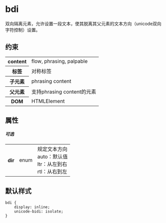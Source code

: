 # bdi

双向隔离元素，允许设置一段文本，使其脱离其父元素的文本方向（unicode双向字符控制）设置。

## 约束

<table>
<tr>
    <th>content</th>
    <td>flow, phrasing, palpable</td>
</tr>
<tr>
    <th>标签</th>
    <td>对称标签</td>
</tr>
<tr>
    <th>子元素</th>
    <td>phrasing content</td>
</tr>
<tr>
    <th>父元素</th>
    <td>支持phrasing content的元素</td>
</tr>
<tr>
    <th>DOM</th>
    <td>HTMLElement</td>
</tr>
</table>

## 属性

##### 可选
<table>
<tr>
    <th>dir</th>
    <td>enum</td>
    <td>规定文本方向
		<br/>auto：默认值
        <br/>ltr：从左到右
        <br/>rtl：从右到左
    </td>
</tr>
</table>

## 默认样式

```
bdi {
    display: inline;
    unicode-bidi: isolate;
}
```